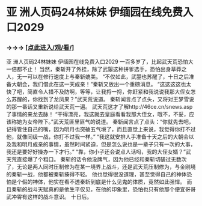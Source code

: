 # 亚 洲人页码24林妹妹 伊缅园在线免费入口2029

### →→→ <a href="http://3t3e.com/index.html">[点此进入/观/看/]</a>

亚 洲人页码24林妹妹 伊缅园在线免费入口2029
一百多岁了，比起武天荒恐怕大一倍都不止！
    当然，秦斩开了外挂，除了武曌这种拼爹选手，恐怕出身草莽之人，无一可以在修行速度上与秦斩媲美。
    “不仅如此，武曌也苏醒了，十日之后准备大朝会，我们借此在这一天成亲！”秦斩又放出一个重磅消息。
    “这这这这也太快了吧，简直令人措不及防啊，等等，让我捋一捋，你赶紧和我说说我那大侄女怎么苏醒的，你找到了龙凤果？”武天荒说道。
    秦斩闻言点了点头，又将对王梦雪说的那一番话又重新说给武天荒一遍。
    武天荒这才了解http://46ce.cn/snews.asp了事情的来龙去脉！
    “干得漂亮，我这就去皇庭看看我那大侄女，哦不，不妥，应该称她为女帝陛下。”武天荒匪里匪气的说道。
    秦斩闻言点了点头：“你就先去吧，记得管住自己的嘴，因为明月也突破五气境了，而且直觉上来说，我觉得你打不过他，就像同级一战，你打不过我一样。”
    “我这就安排人手准备十天之后的大朝会以及我和明月成亲的事情，虽然时间紧迫，但是怎么说也是一辈子只有一次的大事，我还是要好好操办一下才行。”
    “靠，你小子还会说点人话吗，我的大侄女婿？”武天荒直接爆了个粗口。
    秦斩的话令他没脾气，因为他已经和秦斩切磋过无数次了，无论是两人同时压制修为在某一境界上战斗，还是武天荒压制修为，与金刚境的秦斩一战，他都被秦斩揍得不轻。
    他也觉得很没道理，甚至觉得自己的神体恐怕是个假的神体，他实在看不透秦斩到底是什么见鬼的体质，竟然如此强悍。
    而且秦斩的战斗天赋真的是他生平仅见，在他的印象里，恐怕也只有他那个便宜哥哥武冲霄有这样的战斗意识。
    十日后。
